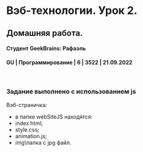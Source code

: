 # Вэб-технологии. Урок 2. 
## Домашняя работа.
#### Студент GeekBrains: Рафаэль
#### GU | Программирование | 6 | 3522 | 21.09.2022
<br>

### Задание выполнено с использованием js

Вэб-страничка:
* в папке webSiteJS находятся:
* index.html;
* style.css;
* animation.js;
* img\папка с jpg файл.




    


